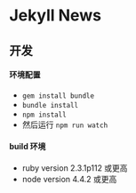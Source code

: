 # Jekyll News
## 开发
#### 环境配置
*  `gem install bundle`
*  `bundle install`
* `npm install`
* 然后运行 `npm run watch`

#### build 环境
  * ruby version 2.3.1p112 或更高
  * node version 4.4.2 或更高
